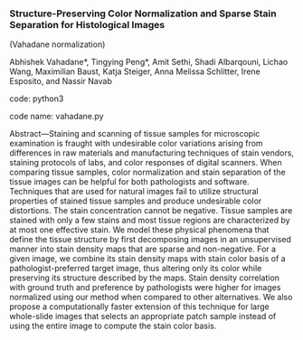 

### Structure-Preserving Color Normalization and Sparse Stain Separation for Histological Images 
(Vahadane normalization)

Abhishek Vahadane*, Tingying Peng*, Amit Sethi, Shadi Albarqouni, Lichao Wang, Maximilian Baust, Katja Steiger, Anna Melissa Schlitter, Irene Esposito, and Nassir Navab


code: python3

code name: vahadane.py

Abstract—Staining and scanning of tissue samples for microscopic examination is fraught with undesirable color variations
arising from differences in raw materials and manufacturing
techniques of stain vendors, staining protocols of labs, and color
responses of digital scanners. When comparing tissue samples,
color normalization and stain separation of the tissue images can
be helpful for both pathologists and software. Techniques that
are used for natural images fail to utilize structural properties of
stained tissue samples and produce undesirable color distortions.
The stain concentration cannot be negative. Tissue samples are
stained with only a few stains and most tissue regions are characterized by at most one effective stain. We model these physical
phenomena that define the tissue structure by first decomposing
images in an unsupervised manner into stain density maps that
are sparse and non-negative. For a given image, we combine its
stain density maps with stain color basis of a pathologist-preferred
target image, thus altering only its color while preserving its
structure described by the maps. Stain density correlation with
ground truth and preference by pathologists were higher for
images normalized using our method when compared to other
alternatives. We also propose a computationally faster extension
of this technique for large whole-slide images that selects an
appropriate patch sample instead of using the entire image to
compute the stain color basis.


